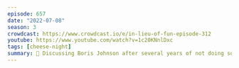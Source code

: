 ```yaml
---
episode: 657
date: "2022-07-08"
season: 3
crowdcast: https://www.crowdcast.io/e/in-lieu-of-fun-episode-312
youtube: https://www.youtube.com/watch?v=1c20KNnlDxc
tags: [cheese-night]
summary: 🧀 Discussing Boris Johnson after several years of not doing so
---
```

